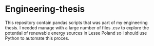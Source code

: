 # Engineering-thesis
This repository contain pandas scripts that was part of my engineering thesis.
I needed manage with a large number of files .csv to explore the potential of renewable energy sources in Lesse Poland so I should use Python to automate this proces.
